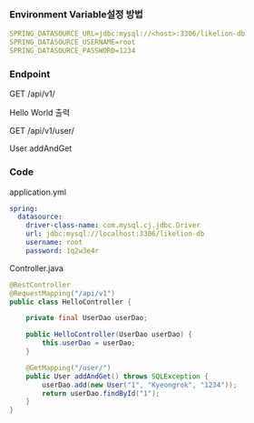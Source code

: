 
### Environment Variable설정 방법
```yaml
SPRING_DATASOURCE_URL=jdbc:mysql://<host>:3306/likelion-db
SPRING_DATASOURCE_USERNAME=root
SPRING_DATASOURCE_PASSWORD=1234
```


### Endpoint

GET /api/v1/

Hello World 출력

GET /api/v1/user/

User addAndGet

### Code 

application.yml

```yaml
spring:
  datasource:
    driver-class-name: com.mysql.cj.jdbc.Driver
    url: jdbc:mysql://localhost:3306/likelion-db
    username: root
    password: 1q2w3e4r
```


Controller.java

```java
@RestController
@RequestMapping("/api/v1")
public class HelloController {

    private final UserDao userDao;

    public HelloController(UserDao userDao) {
        this.userDao = userDao;
    }

    @GetMapping("/user/")
    public User addAndGet() throws SQLException {
        userDao.add(new User("1", "Kyeongrok", "1234"));
        return userDao.findById("1");
    }
}
```
